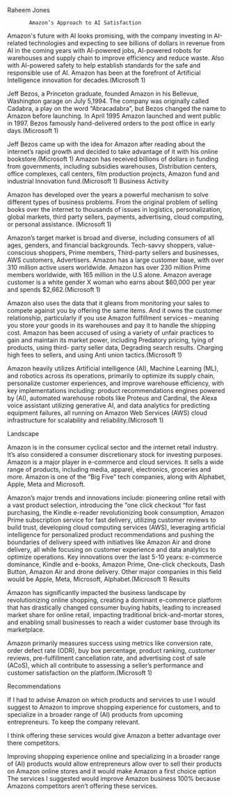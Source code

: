 Raheem Jones


           Amazon’s Approach to AI Satisfaction

Amazon's future with AI looks promising, with the company investing in AI-related technologies and expecting to see billions of dollars in revenue from AI in the coming years with AI-powered jobs, AI-powered robots for warehouses and supply chain to improve efficiency and reduce waste. Also with AI-powered safety to help establish standards for the safe and responsible use of AI. Amazon has been at the forefront of Artificial Intelligence innovation for decades.(Microsoft 1)

Jeff Bezos, a Princeton graduate, founded Amazon in his Bellevue, Washington garage on July 5,1994. The company was originally called Cadabra, a play on the word “Abracadabra”, but Bezos changed the name to Amazon before launching. In April 1995 Amazon launched and went public in 1997. Bezos famously hand-delivered orders to the post office in early days.(Microsoft 1)

Jeff Bezos came up with the idea for Amazon after reading about the internet’s rapid growth and decided to take advantage of it with his online bookstore.(Microsoft 1)
Amazon has received billions of dollars in funding from governments, including subsidies warehouses, Distribution centers, office complexes, call centers, film production projects, Amazon fund and industrial Innovation fund.(Microsoft 1)
Business Activity

Amazon has developed over the years a powerful mechanism to solve different types of business problems. From the original problem of selling books over the internet to thousands of issues in logistics, personalization, global markets, third party sellers, payments, advertising, cloud computing, or personal assistance. (Microsoft 1)
 
Amazon’s target market is broad and diverse, including consumers of all ages, genders, and financial backgrounds. Tech-savvy shoppers, value- conscious shoppers, Prime members, Third-party sellers and businesses, AWS customers, Advertisers. Amazon has a large customer base, with over 310 million active users worldwide. Amazon has over 230 million Prime members worldwide, with 165 million in the U.S alone. Amazon average customer is a white gender X woman who earns about $60,000 per year and spends $2,662.(Microsoft 1)

Amazon also uses the data that it gleans from monitoring your sales to compete against you by offering the same items. And it owns the customer relationship, particularly if you use Amazon fulfillment services – meaning you store your goods in its warehouses and pay it to handle the shipping cost. Amazon has been accused of using a variety of unfair practices to gain and maintain its market power, including Predatory pricing, tying of products, using third- party seller data, Degrading search results. Charging high fees to sellers, and using Anti union tactics.(Microsoft 1)

Amazon heavily utilizes Artificial intelligence (AI), Machine Learning (ML), and robotics across its operations, primarily to optimize its supply chain, personalize customer experiences, and improve warehouse efficiency, with key implementations including: product recommendations engines powered by (AI), automated warehouse robots like Proteus and Cardinal, the Alexa voice assistant utilizing generative AI, and data analytics for predicting equipment failures, all running on Amazon Web Services (AWS) cloud infrastructure for scalability and reliability.(Microsoft 1)

Landscape

Amazon is in the consumer cyclical sector and the internet retail industry. It’s also considered a consumer discretionary stock for investing purposes. Amazon is a major player in e-commerce and cloud services. It sells a wide range of products, including media, apparel, electronics, groceries and more. Amazon is one of the “Big Five” tech companies, along with Alphabet, Apple, Meta and Microsoft.

Amazon’s major trends and innovations include: pioneering online retail with a vast product selection, introducing the ”one click checkout “for fast purchasing, the Kindle e-reader revolutionizing book consumption, Amazon Prime subscription service for fast delivery, utilizing customer reviews to build trust, developing cloud computing services (AWS), leveraging artificial intelligence for personalized product recommendations and pushing the boundaries of delivery speed with initiatives like Amazon Air and drone delivery, all while focusing on customer experience and data analytics to optimize operations. Key innovations over the last 5-10 years: e-commerce dominance, Kindle and e-books, Amazon Prime, One-click checkouts, Dash Button, Amazon Air and drone delivery.
Other major companies in this field would be Apple, Meta, Microsoft, Alphabet.(Microsoft 1)
Results

Amazon has significantly impacted the business landscape by revolutionizing online shopping, creating a dominant e-commerce platform that has drastically changed consumer buying habits, leading to increased market share for online retail, impacting traditional brick-and-mortar stores, and enabling small businesses to reach a wider customer base through its marketplace. 

Amazon primarily measures success using metrics like conversion rate, order defect rate (ODR), buy box percentage, product ranking, customer reviews, pre-fulfillment cancellation rate, and advertising cost of sale (ACoS), which all contribute to assessing a seller’s performance and customer satisfaction on the platform.(Microsoft 1)

Recommendations

If I had to advise Amazon on which products and services to use I would suggest to Amazon to improve shopping experience for customers, and to specialize in a broader range of (AI) products from upcoming entrepreneurs. To keep the company relevant. 

I think offering these services would give Amazon a better advantage over there competitors.

Improving shopping experience online and specializing in a broader range of (AI) products would allow entrepreneurs allow over to sell their products on Amazon online stores and it would make Amazon a first choice option
The services I suggested would improve Amazon business 100% because Amazons competitors aren’t offering these services. 

